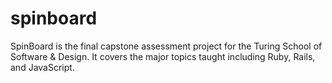 # spinboard
SpinBoard is the final capstone assessment project for the Turing School of Software &amp; Design. It covers the major topics taught including Ruby, Rails, and JavaScript.

